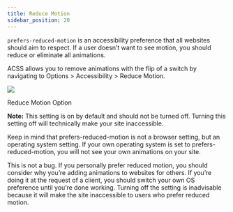 ```yaml
---
title: Reduce Motion
sidebar_position: 20
---
```


`prefers-reduced-motion` is an accessibility preference that all websites should aim to respect. If a user doesn’t want to see motion, you should reduce or eliminate all animations.

ACSS allows you to remove animations with the flip of a switch by navigating to Options > Accessibility > Reduce Motion.

![](https://automaticcss.com/wp-content/uploads/CleanShot-2024-11-01-at-14.10.09@2x-1024x593.jpg)

Reduce Motion Option

**Note:** This setting is on by default and should not be turned off. Turning this setting off will technically make your site inaccessible.

Keep in mind that prefers-reduced-motion is not a browser setting, but an operating system setting. If your own operating system is set to prefers-reduced-motion, you will not see your own animations on your site.

This is not a bug. If you personally prefer reduced motion, you should consider why you’re adding animations to websites for others. If you’re doing it at the request of a client, you should switch your own OS preference until you’re done working. Turning off the setting is inadvisable because it will make the site inaccessible to users who prefer reduced motion.
